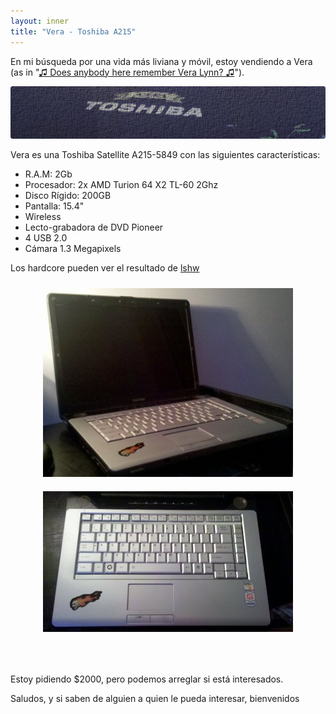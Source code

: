 ```yaml
---
layout: inner
title: "Vera - Toshiba A215"
---
```

En mi búsqueda por una vida más liviana y móvil, estoy vendiendo a Vera (as in "[♫ Does anybody here remember Vera Lynn? ♫](http://www.youtube.com/watch?v=aPfGYnU5Rlw)").

<div style="text-align:center">
    <img src="sales/vera_header.png"/>
</div>

Vera es una Toshiba Satellite A215-5849 con las siguientes características:

- R.A.M: 2Gb
- Procesador: 2x AMD Turion 64 X2 TL-60 2Ghz
- Disco Rígido: 200GB
- Pantalla: 15.4"
- Wireless
- Lecto-grabadora de DVD Pioneer
- 4 USB 2.0
- Cámara 1.3 Megapixels

Los hardcore pueden ver el resultado de [lshw](sales/vera_lshw.html)

<div style="text-align:center">
    <img style="margin:10px" src="sales/vera_abierta.jpg"/><img style="margin:10px;margin-bottom:50px" src="sales/vera_teclado.jpg"/>
</div>

Estoy pidiendo $2000, pero podemos arreglar si está interesados.

Saludos, y si saben de alguien a quien le pueda interesar, bienvenidos

